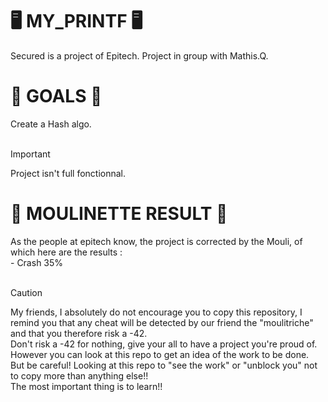 <H1>🖥️ MY_PRINTF 🖥️</H1>
Secured is a project of Epitech.
Project in group with Mathis.Q.

<H1>🎯 GOALS 🎯</H1>
Create a Hash algo. <br>
<br>

> [!IMPORTANT]
> Project isn't full fonctionnal.

<H1>🤖 MOULINETTE RESULT 🤖</H1>
As the people at epitech know, the project is corrected by the Mouli, of which here are the results : <br>
- Crash 35% <br>
<br>

> [!CAUTION]  
> My friends, I absolutely do not encourage you to copy this repository, I remind you that any cheat will be detected by our friend the "moulitriche" and that you therefore risk a -42. <br>
Don't risk a -42 for nothing, give your all to have a project you're proud of. However you can look at this repo to get an idea of ​​the work to be done. <br>
But be careful! Looking at this repo to "see the work" or "unblock you" not to copy more than anything else!! <br>
The most important thing is to learn!! <br>

